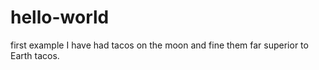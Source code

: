 # hello-world
first example
I have had tacos on the moon and fine them far superior to Earth tacos.
